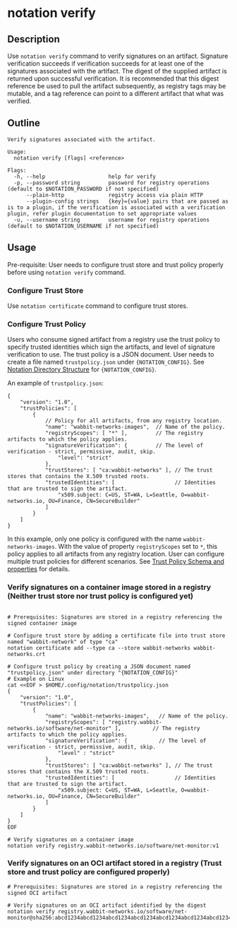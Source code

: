# notation verify

## Description

Use `notation verify` command to verify signatures on an artifact. Signature verification succeeds if verification succeeds for at least one of the signatures associated with the artifact. The digest of the supplied artifact is returned upon successful verification. It is recommended that this digest reference be used to pull the artifact subsequently, as registry tags may be mutable, and a tag reference can point to a different artifact that what was verified.

## Outline

```text
Verify signatures associated with the artifact.

Usage:
  notation verify [flags] <reference>

Flags:
  -h, --help                    help for verify
  -p, --password string         password for registry operations (default to $NOTATION_PASSWORD if not specified)
      --plain-http              registry access via plain HTTP
      --plugin-config strings   {key}={value} pairs that are passed as is to a plugin, if the verification is associated with a verification plugin, refer plugin documentation to set appropriate values
  -u, --username string         username for registry operations (default to $NOTATION_USERNAME if not specified)
```

## Usage

Pre-requisite: User needs to configure trust store and trust policy properly before using `notation verify` command.

### Configure Trust Store

Use `notation certificate` command to configure trust stores.

### Configure Trust Policy

Users who consume signed artifact from a registry use the trust policy to specify trusted identities which sign the artifacts, and level of signature verification to use. The trust policy is a JSON document. User needs to create a file named `trustpolicy.json` under `{NOTATION_CONFIG}`. See [Notation Directory Structure](https://github.com/notaryproject/notation/blob/main/specs/directory.md) for `{NOTATION_CONFIG}`.

An example of `trustpolicy.json`:

```jsonc
{
    "version": "1.0",
    "trustPolicies": [
        {
            // Policy for all artifacts, from any registry location.
            "name": "wabbit-networks-images",  // Name of the policy.
            "registryScopes": [ "*" ],         // The registry artifacts to which the policy applies.
            "signatureVerification": {         // The level of verification - strict, permissive, audit, skip.
                "level": "strict"
            },
            "trustStores": [ "ca:wabbit-networks" ], // The trust stores that contains the X.509 trusted roots.
            "trustedIdentities": [                   // Identities that are trusted to sign the artifact.
                "x509.subject: C=US, ST=WA, L=Seattle, O=wabbit-networks.io, OU=Finance, CN=SecureBuilder"
            ]
        }
    ]
}
```

In this example, only one policy is configured with the name `wabbit-networks-images`. With the value of property `registryScopes` set to `*`, this policy applies to all artifacts from any registry location. User can configure multiple trust policies for different scenarios. See [Trust Policy Schema and properties](https://github.com/notaryproject/notaryproject/blob/main/trust-store-trust-policy-specification.md#trust-policy) for details.

### Verify signatures on a container image stored in a registry (Neither trust store nor trust policy is configured yet)

```shell

# Prerequisites: Signatures are stored in a registry referencing the signed container image

# Configure trust store by adding a certificate file into trust store named "wabbit-network" of type "ca"
notation certificate add --type ca --store wabbit-networks wabbit-networks.crt

# Configure trust policy by creating a JSON document named "trustpolicy.json" under directory "{NOTATION_CONFIG}"
# Example on Linux
cat <<EOF > $HOME/.config/notation/trustpolicy.json
{
    "version": "1.0",
    "trustPolicies": [
        {
            "name": "wabbit-networks-images",   // Name of the policy.
            "registryScopes": [ "registry.wabbit-networks.io/software/net-monitor" ],          // The registry artifacts to which the policy applies.
            "signatureVerification": {          // The level of verification - strict, permissive, audit, skip.
                "level" : "strict" 
            },
            "trustStores": [ "ca:wabbit-networks" ], // The trust stores that contains the X.509 trusted roots.
            "trustedIdentities": [                   // Identities that are trusted to sign the artifact.
                "x509.subject: C=US, ST=WA, L=Seattle, O=wabbit-networks.io, OU=Finance, CN=SecureBuilder"
            ]
        }
    ]
}
EOF

# Verify signatures on a container image 
notation verify registry.wabbit-networks.io/software/net-monitor:v1
```

### Verify signatures on an OCI artifact stored in a registry (Trust store and trust policy are configured properly)

```shell
# Prerequisites: Signatures are stored in a registry referencing the signed OCI artifact

# Verify signatures on an OCI artifact identified by the digest
notation verify registry.wabbit-networks.io/software/net-monitor@sha256:abcd1234abcd1234abcd1234abcd1234abcd1234abcd1234abcd1234abcd1234
```
